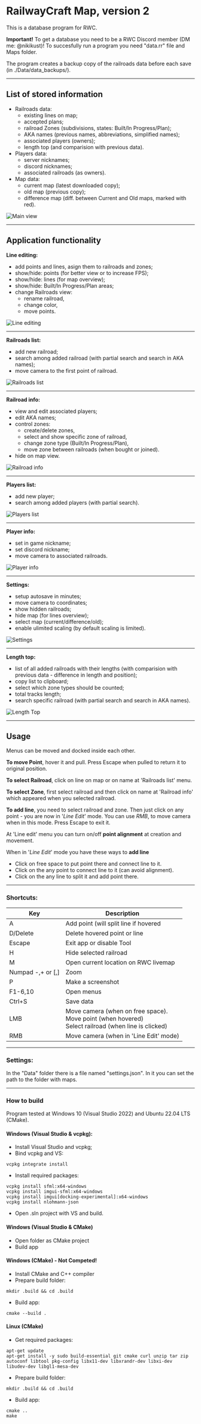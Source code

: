 # RailwayCraft Map, version 2
This is a database program for RWC.

**Important!** To get a database you need to be a RWC Discord member (DM me: @nikikust)!
To succesfully run a program you need "data.rr" file and Maps folder.

The program creates a backup copy of the railroads data before each save (in ./Data/data_backups/).

---

## List of stored information
- Railroads data:
    - existing lines on map;
    - accepted plans;
    - railroad Zones (subdivisions, states: Built/In Progress/Plan);
    - AKA names (previous names, abbreviations, simplified names);
    - associated players (owners);
    - length top (and comparision with previous data).
- Players data:
    - server nicknames;
    - discord nicknames;
    - associated railroads (as owners).
- Map data:
    - current map (latest downloaded copy);
    - old map (previous copy);
    - difference map (diff. between Current and Old maps, marked with red).
    
![](https://github.com/nikikust/RWC_Map_v2/blob/main/Raw/images/main_view.png?raw=true "Main view")

---

## Application functionality
**Line editing:** 
- add points and lines, asign them to railroads and zones;
- show/hide: points (for better view or to increase FPS);
- show/hide: lines (for map overview);
- show/hide: Built/In Progress/Plan areas;
- change Railroads view:
    - rename railroad,
    - change color,
    - move points.

![](https://github.com/nikikust/RWC_Map_v2/blob/main/Raw/images/line_edit.png?raw=true "Line editing")

---

**Railroads list:**
- add new railroad;
- search among added railroad (with partial search and search in AKA names);
- move camera to the first point of railroad.

![](https://github.com/nikikust/RWC_Map_v2/blob/main/Raw/images/railroads_list.png?raw=true "Railroads list")

---

**Railroad info:**
- view and edit associated players;
- edit AKA names;
- control zones:
    - create/delete zones,
    - select and show specific zone of railroad,
    - change zone type (Built/In Progress/Plan),
    - move zone between railroads (when bought or joined).
- hide on map view.

![](https://github.com/nikikust/RWC_Map_v2/blob/main/Raw/images/railroad_info.png?raw=true "Railroad info")

---

**Players list:**
- add new player;
- search among added players (with partial search).

![](https://github.com/nikikust/RWC_Map_v2/blob/main/Raw/images/players_list.png?raw=true "Players list")

---

**Player info:**
- set in game nickname;
- set discord nickname;
- move camera to associated railroads.

![](https://github.com/nikikust/RWC_Map_v2/blob/main/Raw/images/player_info.png?raw=true "Player info")

---

**Settings:**
- setup autosave in minutes;
- move camera to coordinates;
- show hidden railroads;
- hide map (for lines overview);
- select map (current/difference/old);
- enable ulimited scaling (by default scaling is limited).

![](https://github.com/nikikust/RWC_Map_v2/blob/main/Raw/images/settings.png?raw=true "Settings")

---

**Length top:**
- list of all added railroads with their lengths (with comparision with previous data - difference in length and position);
- copy list to clipboard;
- select which zone types should be counted;
- total tracks length;
- search specific railroad (with partial search and search in AKA names).

![](https://github.com/nikikust/RWC_Map_v2/blob/main/Raw/images/length_top.png?raw=true "Length Top")

---

## Usage

Menus can be moved and docked inside each other.

**To move Point**, hover it and pull. Press Escape when pulled to return it to original position.

**To select Railroad**, click on line on map or on name at 'Railroads list' menu.

**To select Zone**, first select railroad and then click on name at 'Railroad info' which appeared when you selected railroad.

**To add line**, you need to select railroad and zone. Then just click on any point - you are now in '*Line Edit*' mode. You can use *RMB*, to move camera when in this mode. Press Escape to exit it.

At 'Line edit' menu you can turn on/off **point alignment** at creation and movement.

When in '*Line Edit*' mode you have these ways to **add line**
- Click on free space to put point there and connect line to it.
- Click on the any point to connect line to it (can avoid alignment).
- Click on the any line to split it and add point there.

---

### Shortcuts:

Key               | Description                                                                                                |
---               | ---                                                                                                        |
A                 | Add point (will split line if hovered								                                       |
D/Delete          | Delete hovered point or line															                   |
Escape            | Exit app or disable Tool																                   |
H                 | Hide selected railroad																	                   |
M                 | Open current location on RWC livemap													                   |
Numpad -,+ or [,] | Zoom																					                   |
P                 | Make a screenshot																		                   |
F1-6,10           | Open menus																				                   |
Ctrl+S            | Save data																				                   |
LMB               | Move camera (when on free space).<br/>Move point (when hovered)<br/>Select railroad (when line is clicked) |
RMB               | Move camera (when in 'Line Edit' mode)													                   |

---

### Settings:
In the "Data" folder there is a file named "settings.json". In it you can set the path to the folder with maps.

---

### How to build

Program tested at Windows 10 (Visual Studio 2022) and Ubuntu 22.04 LTS (CMake).

#### Windows (Visual Studio & vcpkg):
- Install Visual Studio and vcpkg;
- Bind vcpkg and VS:
```
vcpkg integrate install
```
- Install required packages:<br/>
```
vcpkg install sfml:x64-windows
vcpkg install imgui-sfml:x64-windows
vcpkg install imgui[docking-experimental]:x64-windows
vcpkg install nlohmann-json
```
- Open .sln project with VS and build.


#### Windows (Visual Studio & CMake)
- Open folder as CMake project
- Build app


#### Windows (CMake)  - Not Competed!
- Install CMake and C++ compiler
- Prepare build folder:
```
mkdir .build && cd .build
```
- Build app:
```
cmake --build .
```


#### Linux (CMake)
- Get required packages:
```
apt-get update
apt-get install -y sudo build-essential git cmake curl unzip tar zip autoconf libtool pkg-config libx11-dev libxrandr-dev libxi-dev libudev-dev libgl1-mesa-dev 
```
- Prepare build folder:
```
mkdir .build && cd .build
```
- Build app:
```
cmake ..
make
```

